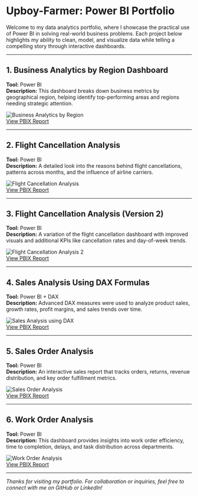 # Upboy-Farmer: Power BI Portfolio

Welcome to my data analytics portfolio, where I showcase the practical use of Power BI in solving real-world business problems. Each project below highlights my ability to clean, model, and visualize data while telling a compelling story through interactive dashboards.

---

## 1. Business Analytics by Region Dashboard

**Tool:** Power BI  
**Description:** This dashboard breaks down business metrics by geographical region, helping identify top-performing areas and regions needing strategic attention.

![Business Analytics by Region](../Business%20Analytics%20by%20region%20Dashboard.png)  
[View PBIX Report](https://1drv.ms/u/c/3be9020214b3327c/EfIerdrUkDNLnQho06kkAOUBQxYSUYfARPSK1HEXP38Cnw?e=OECQ1j)

---

## 2. Flight Cancellation Analysis

**Tool:** Power BI  
**Description:** A detailed look into the reasons behind flight cancellations, patterns across months, and the influence of airline carriers.

![Flight Cancellation Analysis](../Flight%20cancellation%20Analysis.png)  
[View PBIX Report](https://1drv.ms/u/c/3be9020214b3327c/ESVbObW7vp1JloN4YJPWzgoB4gO5ke1ag58OkQM9rPPMrA?e=cFbxch)

---

## 3. Flight Cancellation Analysis (Version 2)

**Tool:** Power BI  
**Description:** A variation of the flight cancellation dashboard with improved visuals and additional KPIs like cancellation rates and day-of-week trends.

![Flight Cancellation Analysis 2](../Flight%20cancellation%20Analysis%202.png)  
[View PBIX Report](https://1drv.ms/u/c/3be9020214b3327c/ESVbObW7vp1JloN4YJPWzgoB4gO5ke1ag58OkQM9rPPMrA?e=cFbxch)

---

## 4. Sales Analysis Using DAX Formulas

**Tool:** Power BI + DAX  
**Description:** Advanced DAX measures were used to analyze product sales, growth rates, profit margins, and sales trends over time.

![Sales Analysis using DAX](../Sales%20Analysis%20using%20Dax%20Formulas.png)  
[View PBIX Report](https://1drv.ms/u/c/3be9020214b3327c/Edf6j5zjluFEg1vzA8bW3mABUSF2cOVNA8wtvl3e1in9IQ?e=jtRDYh)

---

## 5. Sales Order Analysis

**Tool:** Power BI  
**Description:** An interactive sales report that tracks orders, returns, revenue distribution, and key order fulfillment metrics.

![Sales Order Analysis](../Sales%20Order%20Analysis.png)  
[View PBIX Report](https://1drv.ms/u/c/3be9020214b3327c/ETr_AVxfj4FBnmn9AsgkddABiGtHAOCD_t5S0NKv0CnVJA?e=e4cQq3)

---

## 6. Work Order Analysis

**Tool:** Power BI  
**Description:** This dashboard provides insights into work order efficiency, time to completion, delays, and task distribution across departments.

![Work Order Analysis](../Work%20Order%20Analysis.png)  
[View PBIX Report](https://1drv.ms/u/c/3be9020214b3327c/EdglyxB_tH5FpMSlTGySyA8BzRda8PcT1ejLJ3ZU7e4J1A?e=QZS88H)

---

*Thanks for visiting my portfolio. For collaboration or inquiries, feel free to connect with me on GitHub or LinkedIn!*
